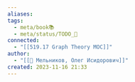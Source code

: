 ```yaml
---
aliases: 
tags:
  - meta/book📚
  - meta/status/TODO_🌱
connected:
  - "[[519.17 Graph Theory MOC]]"
author:
  - "[[👤 Мельников, Олег Исидорович]]"
created: 2023-11-16 21:33
---
```




